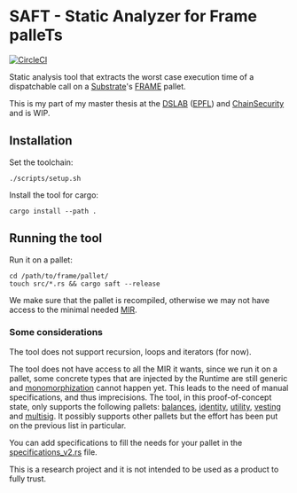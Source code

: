# SAFT - Static Analyzer for Frame palleTs

[![CircleCI](https://circleci.com/gh/simon-perriard/saft/tree/main.svg?style=svg&circle-token=27290d39fe6dbd7d89a3e614f2727114efa59fff)](https://circleci.com/gh/simon-perriard/saft/tree/main)

Static analysis tool that extracts the worst case execution time of a dispatchable call on a [Substrate](https://docs.substrate.io/v3/getting-started/overview/)'s [FRAME](https://docs.substrate.io/v3/runtime/frame/) pallet.

This is my part of my master thesis at the [DSLAB](https://dslab.epfl.ch/) ([EPFL](https://www.epfl.ch/en/)) and [ChainSecurity](https://chainsecurity.com/) and is WIP.

## Installation

Set the toolchain:
```console
./scripts/setup.sh
```

Install the tool for cargo:
```console
cargo install --path .
```

## Running the tool

Run it on a pallet:
```console
cd /path/to/frame/pallet/
touch src/*.rs && cargo saft --release
```
We make sure that the pallet is recompiled, otherwise we may not have access to the minimal needed [MIR](https://rustc-dev-guide.rust-lang.org/mir/index.html).

### Some considerations

The tool does not support recursion, loops and iterators (for now).

The tool does not have access to all the MIR it wants, since we run it on a pallet, some concrete types that are injected by the Runtime are still generic and [monomorphization](https://rustc-dev-guide.rust-lang.org/backend/monomorph.html) cannot happen yet. This leads to the need of manual specifications, and thus imprecisions. The tool, in this proof-of-concept state, only supports the following pallets: [balances](https://github.com/paritytech/substrate/tree/master/frame/balances), [identity](https://github.com/paritytech/substrate/tree/master/frame/identity), [utility](https://github.com/paritytech/substrate/tree/master/frame/utility), [vesting](https://github.com/paritytech/substrate/tree/master/frame/vesting) and [multisig](https://github.com/paritytech/substrate/tree/master/frame/multisig). It possibly supports other pallets but the effort has been put on the previous list in particular.

You can add specifications to fill the needs for your pallet in the [specifications_v2.rs](https://github.com/simon-perriard/saft/blob/main/src/analysis/specifications.rs) file.

This is a research project and it is not intended to be used as a product to fully trust.

